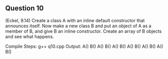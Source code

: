 ## Question 10

(Eckel, 9.14) Create a class A with an inline default constructor that announces itself. Now make a new class B and put an object of A as a member of B, and give B an inline constructor. Create an array of B objects and see what happens.

Compile Steps:
g++ q10.cpp
Output:
A()
B()
A()
B()
A()
B()
A()
B()
A()
B()
A()
B()
